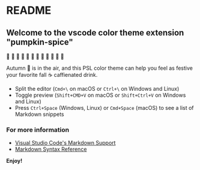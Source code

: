 # README
## Welcome to the vscode color theme extension "pumpkin-spice"

:jack_o_lantern: :jack_o_lantern: :jack_o_lantern: :jack_o_lantern: :jack_o_lantern: :jack_o_lantern: :jack_o_lantern: :jack_o_lantern: :jack_o_lantern: :jack_o_lantern: :jack_o_lantern: :jack_o_lantern:

Autumn :maple_leaf: is in the air, and this PSL color theme can help you feel as festive your favorite fall :coffee: caffienated drink. 

* Split the editor (`Cmd+\` on macOS or `Ctrl+\` on Windows and Linux)
* Toggle preview (`Shift+CMD+V` on macOS or `Shift+Ctrl+V` on Windows and Linux)
* Press `Ctrl+Space` (Windows, Linux) or `Cmd+Space` (macOS) to see a list of Markdown snippets

### For more information
* [Visual Studio Code's Markdown Support](http://code.visualstudio.com/docs/languages/markdown)
* [Markdown Syntax Reference](https://help.github.com/articles/markdown-basics/)

**Enjoy!**

